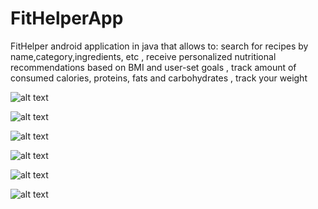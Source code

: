 # FitHelperApp
FitHelper android application in java 
that allows to:
search for recipes by name,category,ingredients, etc ,
receive personalized nutritional recommendations based on BMI and user-set goals ,
track amount of consumed calories, proteins, fats and carbohydrates ,
track your weight

![alt text](https://i.imgur.com/qm6kDQy.png)

![alt text](https://i.imgur.com/F21bIf1.png)

![alt text](https://i.imgur.com/npgWE4r.png)

![alt text](https://i.imgur.com/h9xp4Ud.png)

![alt text](https://i.imgur.com/aWRecmp.png)

![alt text](https://i.imgur.com/Ts0g6ac.png)
